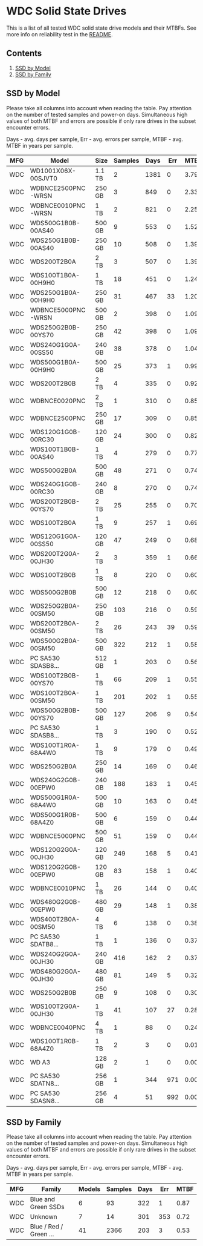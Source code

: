 WDC Solid State Drives
======================

This is a list of all tested WDC solid state drive models and their MTBFs. See
more info on reliability test in the [README](https://github.com/linuxhw/SMART).

Contents
--------

1. [ SSD by Model  ](#ssd-by-model)
2. [ SSD by Family ](#ssd-by-family)

SSD by Model
------------

Please take all columns into account when reading the table. Pay attention on the
number of tested samples and power-on days. Simultaneous high values of both MTBF
and errors are possible if only rare drives in the subset encounter errors.

Days - avg. days per sample,
Err  - avg. errors per sample,
MTBF - avg. MTBF in years per sample.

| MFG       | Model              | Size   | Samples | Days  | Err   | MTBF |
|-----------|--------------------|--------|---------|-------|-------|------|
| WDC       | WD1001X06X-00SJVT0 | 1.1 TB | 2       | 1381  | 0     | 3.79   |
| WDC       | WDBNCE2500PNC-WRSN | 250 GB | 3       | 849   | 0     | 2.33   |
| WDC       | WDBNCE0010PNC-WRSN | 1 TB   | 2       | 821   | 0     | 2.25   |
| WDC       | WDS500G1B0B-00AS40 | 500 GB | 9       | 553   | 0     | 1.52   |
| WDC       | WDS250G1B0B-00AS40 | 250 GB | 10      | 508   | 0     | 1.39   |
| WDC       | WDS200T2B0A        | 2 TB   | 3       | 507   | 0     | 1.39   |
| WDC       | WDS100T1B0A-00H9H0 | 1 TB   | 18      | 451   | 0     | 1.24   |
| WDC       | WDS250G1B0A-00H9H0 | 250 GB | 31      | 467   | 33    | 1.20   |
| WDC       | WDBNCE5000PNC-WRSN | 500 GB | 2       | 398   | 0     | 1.09   |
| WDC       | WDS250G2B0B-00YS70 | 250 GB | 42      | 398   | 0     | 1.09   |
| WDC       | WDS240G1G0A-00SS50 | 240 GB | 38      | 378   | 0     | 1.04   |
| WDC       | WDS500G1B0A-00H9H0 | 500 GB | 25      | 373   | 1     | 0.99   |
| WDC       | WDS200T2B0B        | 2 TB   | 4       | 335   | 0     | 0.92   |
| WDC       | WDBNCE0020PNC      | 2 TB   | 1       | 310   | 0     | 0.85   |
| WDC       | WDBNCE2500PNC      | 250 GB | 17      | 309   | 0     | 0.85   |
| WDC       | WDS120G1G0B-00RC30 | 120 GB | 24      | 300   | 0     | 0.82   |
| WDC       | WDS100T1B0B-00AS40 | 1 TB   | 4       | 279   | 0     | 0.77   |
| WDC       | WDS500G2B0A        | 500 GB | 48      | 271   | 0     | 0.74   |
| WDC       | WDS240G1G0B-00RC30 | 240 GB | 8       | 270   | 0     | 0.74   |
| WDC       | WDS200T2B0B-00YS70 | 2 TB   | 25      | 255   | 0     | 0.70   |
| WDC       | WDS100T2B0A        | 1 TB   | 9       | 257   | 1     | 0.69   |
| WDC       | WDS120G1G0A-00SS50 | 120 GB | 47      | 249   | 0     | 0.68   |
| WDC       | WDS200T2G0A-00JH30 | 2 TB   | 3       | 359   | 1     | 0.66   |
| WDC       | WDS100T2B0B        | 1 TB   | 8       | 220   | 0     | 0.60   |
| WDC       | WDS500G2B0B        | 500 GB | 12      | 218   | 0     | 0.60   |
| WDC       | WDS250G2B0A-00SM50 | 250 GB | 103     | 216   | 0     | 0.59   |
| WDC       | WDS200T2B0A-00SM50 | 2 TB   | 26      | 243   | 39    | 0.59   |
| WDC       | WDS500G2B0A-00SM50 | 500 GB | 322     | 212   | 1     | 0.58   |
| WDC       | PC SA530 SDASB8... | 512 GB | 1       | 203   | 0     | 0.56   |
| WDC       | WDS100T2B0B-00YS70 | 1 TB   | 66      | 209   | 1     | 0.55   |
| WDC       | WDS100T2B0A-00SM50 | 1 TB   | 201     | 202   | 1     | 0.55   |
| WDC       | WDS500G2B0B-00YS70 | 500 GB | 127     | 206   | 9     | 0.54   |
| WDC       | PC SA530 SDASB8... | 1 TB   | 3       | 190   | 0     | 0.52   |
| WDC       | WDS100T1R0A-68A4W0 | 1 TB   | 9       | 179   | 0     | 0.49   |
| WDC       | WDS250G2B0A        | 250 GB | 14      | 169   | 0     | 0.46   |
| WDC       | WDS240G2G0B-00EPW0 | 240 GB | 188     | 183   | 1     | 0.45   |
| WDC       | WDS500G1R0A-68A4W0 | 500 GB | 10      | 163   | 0     | 0.45   |
| WDC       | WDS500G1R0B-68A4Z0 | 500 GB | 6       | 159   | 0     | 0.44   |
| WDC       | WDBNCE5000PNC      | 500 GB | 51      | 159   | 0     | 0.44   |
| WDC       | WDS120G2G0A-00JH30 | 120 GB | 249     | 168   | 5     | 0.41   |
| WDC       | WDS120G2G0B-00EPW0 | 120 GB | 83      | 158   | 1     | 0.40   |
| WDC       | WDBNCE0010PNC      | 1 TB   | 26      | 144   | 0     | 0.40   |
| WDC       | WDS480G2G0B-00EPW0 | 480 GB | 29      | 148   | 1     | 0.38   |
| WDC       | WDS400T2B0A-00SM50 | 4 TB   | 6       | 138   | 0     | 0.38   |
| WDC       | PC SA530 SDATB8... | 1 TB   | 1       | 136   | 0     | 0.37   |
| WDC       | WDS240G2G0A-00JH30 | 240 GB | 416     | 162   | 2     | 0.37   |
| WDC       | WDS480G2G0A-00JH30 | 480 GB | 81      | 149   | 5     | 0.32   |
| WDC       | WDS250G2B0B        | 250 GB | 9       | 108   | 0     | 0.30   |
| WDC       | WDS100T2G0A-00JH30 | 1 TB   | 41      | 107   | 27    | 0.28   |
| WDC       | WDBNCE0040PNC      | 4 TB   | 1       | 88    | 0     | 0.24   |
| WDC       | WDS100T1R0B-68A4Z0 | 1 TB   | 2       | 3     | 0     | 0.01   |
| WDC       | WD A3              | 128 GB | 2       | 1     | 0     | 0.00   |
| WDC       | PC SA530 SDATN8... | 256 GB | 1       | 344   | 971   | 0.00   |
| WDC       | PC SA530 SDASN8... | 256 GB | 4       | 51    | 992   | 0.00   |

SSD by Family
-------------

Please take all columns into account when reading the table. Pay attention on the
number of tested samples and power-on days. Simultaneous high values of both MTBF
and errors are possible if only rare drives in the subset encounter errors.

Days - avg. days per sample,
Err  - avg. errors per sample,
MTBF - avg. MTBF in years per sample.

| MFG       | Family                 | Models | Samples | Days  | Err   | MTBF |
|-----------|------------------------|--------|---------|-------|-------|------|
| WDC       | Blue and Green SSDs    | 6      | 93      | 322   | 1     | 0.87   |
| WDC       | Unknown                | 7      | 14      | 301   | 353   | 0.72   |
| WDC       | Blue / Red / Green ... | 41     | 2366    | 203   | 3     | 0.53   |
